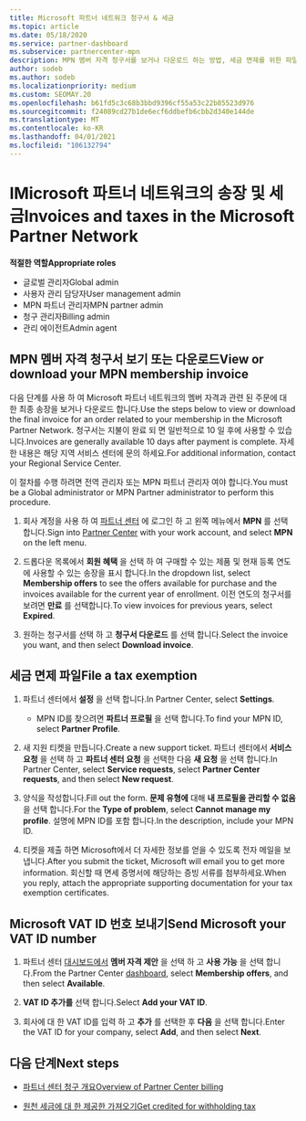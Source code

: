 ```yaml
---
title: Microsoft 파트너 네트워크 청구서 & 세금
ms.topic: article
ms.date: 05/18/2020
ms.service: partner-dashboard
ms.subservice: partnercenter-mpn
description: MPN 멤버 자격 청구서를 보거나 다운로드 하는 방법, 세금 면제를 위한 파일 방법 및 Microsoft VAT ID 번호를 보내는 방법에 대해 알아봅니다.
author: sodeb
ms.author: sodeb
ms.localizationpriority: medium
ms.custom: SEOMAY.20
ms.openlocfilehash: b61fd5c3c68b3bbd9396cf55a53c22b85523d976
ms.sourcegitcommit: f24089cd27b1de6ecf6ddbefb6cbb2d340e144de
ms.translationtype: MT
ms.contentlocale: ko-KR
ms.lasthandoff: 04/01/2021
ms.locfileid: "106132794"
---
```

# <a name="invoices-and-taxes-in-the-microsoft-partner-network"></a><span data-ttu-id="57dbd-103">IMicrosoft 파트너 네트워크의 송장 및 세금</span><span class="sxs-lookup"><span data-stu-id="57dbd-103">Invoices and taxes in the Microsoft Partner Network</span></span>

<span data-ttu-id="57dbd-104">**적절한 역할**</span><span class="sxs-lookup"><span data-stu-id="57dbd-104">**Appropriate roles**</span></span>

- <span data-ttu-id="57dbd-105">글로벌 관리자</span><span class="sxs-lookup"><span data-stu-id="57dbd-105">Global admin</span></span>
- <span data-ttu-id="57dbd-106">사용자 관리 담당자</span><span class="sxs-lookup"><span data-stu-id="57dbd-106">User management admin</span></span>
- <span data-ttu-id="57dbd-107">MPN 파트너 관리자</span><span class="sxs-lookup"><span data-stu-id="57dbd-107">MPN partner admin</span></span>
- <span data-ttu-id="57dbd-108">청구 관리자</span><span class="sxs-lookup"><span data-stu-id="57dbd-108">Billing admin</span></span>
- <span data-ttu-id="57dbd-109">관리 에이전트</span><span class="sxs-lookup"><span data-stu-id="57dbd-109">Admin agent</span></span>

## <a name="view-or-download-your-mpn-membership-invoice"></a><span data-ttu-id="57dbd-110">MPN 멤버 자격 청구서 보기 또는 다운로드</span><span class="sxs-lookup"><span data-stu-id="57dbd-110">View or download your MPN membership invoice</span></span>

<span data-ttu-id="57dbd-111">다음 단계를 사용 하 여 Microsoft 파트너 네트워크의 멤버 자격과 관련 된 주문에 대 한 최종 송장을 보거나 다운로드 합니다.</span><span class="sxs-lookup"><span data-stu-id="57dbd-111">Use the steps below to view or download the final invoice for an order related to your membership in the Microsoft Partner Network.</span></span> <span data-ttu-id="57dbd-112">청구서는 지불이 완료 되 면 일반적으로 10 일 후에 사용할 수 있습니다.</span><span class="sxs-lookup"><span data-stu-id="57dbd-112">Invoices are generally available 10 days after payment is complete.</span></span> <span data-ttu-id="57dbd-113">자세한 내용은 해당 지역 서비스 센터에 문의 하세요.</span><span class="sxs-lookup"><span data-stu-id="57dbd-113">For additional information, contact your Regional Service Center.</span></span>  

<span data-ttu-id="57dbd-114">이 절차를 수행 하려면 전역 관리자 또는 MPN 파트너 관리자 여야 합니다.</span><span class="sxs-lookup"><span data-stu-id="57dbd-114">You must be a Global administrator or MPN Partner administrator to perform this procedure.</span></span> 

1.  <span data-ttu-id="57dbd-115">회사 계정을 사용 하 여 [파트너 센터](https://partner.microsoft.com/dashboard/home) 에 로그인 하 고 왼쪽 메뉴에서 **MPN** 를 선택 합니다.</span><span class="sxs-lookup"><span data-stu-id="57dbd-115">Sign into [Partner Center](https://partner.microsoft.com/dashboard/home) with your work account, and select **MPN** on the left menu.</span></span>

4.  <span data-ttu-id="57dbd-116">드롭다운 목록에서 **회원 혜택** 을 선택 하 여 구매할 수 있는 제품 및 현재 등록 연도에 사용할 수 있는 송장을 표시 합니다.</span><span class="sxs-lookup"><span data-stu-id="57dbd-116">In the dropdown list, select **Membership offers** to see the offers available for purchase and the invoices available for the current year of enrollment.</span></span> <span data-ttu-id="57dbd-117">이전 연도의 청구서를 보려면 **만료** 를 선택합니다.</span><span class="sxs-lookup"><span data-stu-id="57dbd-117">To view invoices for previous years, select **Expired**.</span></span>

6.  <span data-ttu-id="57dbd-118">원하는 청구서를 선택 하 고 **청구서 다운로드** 를 선택 합니다.</span><span class="sxs-lookup"><span data-stu-id="57dbd-118">Select the invoice you want, and then select **Download invoice**.</span></span> 

## <a name="file-a-tax-exemption"></a><span data-ttu-id="57dbd-119">세금 면제 파일</span><span class="sxs-lookup"><span data-stu-id="57dbd-119">File a tax exemption</span></span>

1.  <span data-ttu-id="57dbd-120">파트너 센터에서 **설정** 을 선택 합니다.</span><span class="sxs-lookup"><span data-stu-id="57dbd-120">In Partner Center, select **Settings**.</span></span>
    - <span data-ttu-id="57dbd-121">MPN ID를 찾으려면 **파트너 프로필** 을 선택 합니다.</span><span class="sxs-lookup"><span data-stu-id="57dbd-121">To find your MPN ID, select **Partner Profile**.</span></span>

2.  <span data-ttu-id="57dbd-122">새 지원 티켓을 만듭니다.</span><span class="sxs-lookup"><span data-stu-id="57dbd-122">Create a new support ticket.</span></span> <span data-ttu-id="57dbd-123">파트너 센터에서 **서비스 요청** 을 선택 하 고 **파트너 센터 요청** 을 선택한 다음 **새 요청** 을 선택 합니다.</span><span class="sxs-lookup"><span data-stu-id="57dbd-123">In Partner Center, select **Service requests**, select **Partner Center requests**, and then select **New request**.</span></span>

3.  <span data-ttu-id="57dbd-124">양식을 작성합니다.</span><span class="sxs-lookup"><span data-stu-id="57dbd-124">Fill out the form.</span></span> <span data-ttu-id="57dbd-125">**문제 유형에** 대해 **내 프로필을 관리할 수 없음** 을 선택 합니다.</span><span class="sxs-lookup"><span data-stu-id="57dbd-125">For the **Type of problem**, select **Cannot manage my profile**.</span></span> <span data-ttu-id="57dbd-126">설명에 MPN ID를 포함 합니다.</span><span class="sxs-lookup"><span data-stu-id="57dbd-126">In the description, include your MPN ID.</span></span>

4.  <span data-ttu-id="57dbd-127">티켓을 제출 하면 Microsoft에서 더 자세한 정보를 얻을 수 있도록 전자 메일을 보냅니다.</span><span class="sxs-lookup"><span data-stu-id="57dbd-127">After you submit the ticket, Microsoft will email you to get more information.</span></span> <span data-ttu-id="57dbd-128">회신할 때 면세 증명서에 해당하는 증빙 서류를 첨부하세요.</span><span class="sxs-lookup"><span data-stu-id="57dbd-128">When you reply, attach the appropriate supporting documentation for your tax exemption certificates.</span></span>

## <a name="send-microsoft-your-vat-id-number"></a><span data-ttu-id="57dbd-129">Microsoft VAT ID 번호 보내기</span><span class="sxs-lookup"><span data-stu-id="57dbd-129">Send Microsoft your VAT ID number</span></span>

1.  <span data-ttu-id="57dbd-130">파트너 센터 [대시보드에서](https://partner.microsoft.com/dashboard/home) **멤버 자격 제안** 을 선택 하 고 **사용 가능** 을 선택 합니다.</span><span class="sxs-lookup"><span data-stu-id="57dbd-130">From the Partner Center [dashboard](https://partner.microsoft.com/dashboard/home), select **Membership offers**, and then select **Available**.</span></span> 

2.  <span data-ttu-id="57dbd-131">**VAT ID 추가를** 선택 합니다.</span><span class="sxs-lookup"><span data-stu-id="57dbd-131">Select **Add your VAT ID**.</span></span> 

3.  <span data-ttu-id="57dbd-132">회사에 대 한 VAT ID를 입력 하 고 **추가** 를 선택한 후 **다음** 을 선택 합니다.</span><span class="sxs-lookup"><span data-stu-id="57dbd-132">Enter the VAT ID for your company, select **Add**, and then select **Next**.</span></span> 

## <a name="next-steps"></a><span data-ttu-id="57dbd-133">다음 단계</span><span class="sxs-lookup"><span data-stu-id="57dbd-133">Next steps</span></span>

- [<span data-ttu-id="57dbd-134">파트너 센터 청구 개요</span><span class="sxs-lookup"><span data-stu-id="57dbd-134">Overview of Partner Center billing</span></span>](billing-basics.md)

- [<span data-ttu-id="57dbd-135">원천 세금에 대 한 제공한 가져오기</span><span class="sxs-lookup"><span data-stu-id="57dbd-135">Get credited for withholding tax</span></span>](withholding-tax-credit-form.md)